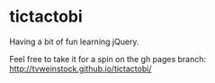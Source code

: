 tictactobi
==========

Having a bit of fun learning jQuery.

Feel free to take it for a spin on the gh pages branch: http://tvweinstock.github.io/tictactobi/
